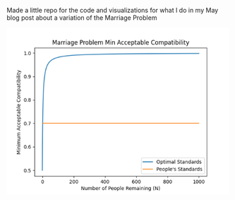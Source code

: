 Made a little repo for the code and visualizations for what I do in my May blog post about a variation of the Marriage Problem

![Alt text](marriage_line_plot.png "Marriage Problem Min Acceptable Compatibility")
